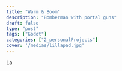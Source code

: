 ```yaml
---
title: "Warm & Boom"
description: "Bomberman with portal guns"
draft: false
type: "post"
tags: ["Godot"]
categories: ["2_personalProjects"]
cover: '/medias/lillapad.jpg'
---
```


La